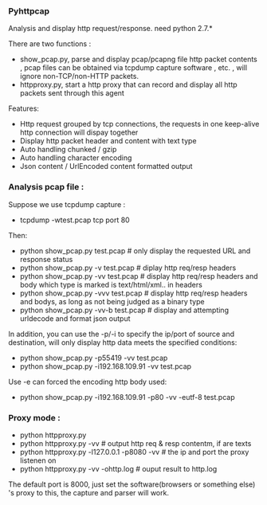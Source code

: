 ### Pyhttpcap

Analysis and display http request/response. need python 2.7.*

There are two functions :

* show_pcap.py, parse and display pcap/pcapng file http packet contents , pcap files can be obtained via tcpdump capture software , etc. , will ignore non-TCP/non-HTTP packets.
* httpproxy.py, start a http proxy that can record and display all http packets sent through this agent

Features:

* Http request grouped by tcp connections, the requests in one keep-alive http connection will dispay together
* Display http packet header and content with text type
* Auto handling chunked / gzip
* Auto handling character encoding
* Json content / UrlEncoded content formatted output

### Analysis pcap file :

Suppose we use tcpdump capture :
+ tcpdump -wtest.pcap tcp port 80

Then:
+ python show_pcap.py test.pcap       # only display the requested URL and response status
+ python show_pcap.py -v test.pcap    # diplay http req/resp headers
+ python show_pcap.py -vv test.pcap   # display http req/resp headers and body which type is marked is text/html/xml.. in headers
+ python show_pcap.py -vvv test.pcap  # display http req/resp headers and bodys, as long as not being judged as a binary type
+ python show_pcap.py -vv-b test.pcap # display and attempting urldecode and format json output

In addition, you can use the -p/-i to specify the ip/port of source and destination, will only display http data meets the specified conditions:
+ python show_pcap.py -p55419 -vv test.pcap
+ python show_pcap.py -i192.168.109.91 -vv test.pcap

Use -e can forced the encoding http body used:
+ python show_pcap.py -i192.168.109.91 -p80 -vv -eutf-8 test.pcap


### Proxy mode :

+ python httpproxy.py
+ python httpproxy.py -vv                    # output http req & resp contentm, if are texts
+ python httpproxy.py -l127.0.0.1 -p8080 -vv # the ip and port the proxy listenen on
+ python httpproxy.py -vv -ohttp.log         # ouput result to http.log


The default port is 8000, just set the software(browsers or something else) 's proxy to this, the capture and parser will work.